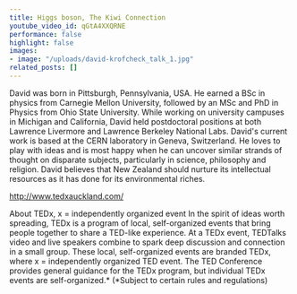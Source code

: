 ```yaml
---
title: Higgs boson, The Kiwi Connection
youtube_video_id: qGtA4XXQRNE
performance: false
highlight: false
images:
- image: "/uploads/david-krofcheck_talk_1.jpg"
related_posts: []
---
```


David was born in Pittsburgh, Pennsylvania, USA. He earned a BSc in physics from Carnegie Mellon University, followed by an MSc and PhD in Physics from Ohio State University. While working on university campuses in Michigan and California, David held postdoctoral positions at both Lawrence Livermore and Lawrence Berkeley National Labs. David's current work is based at the CERN laboratory in Geneva, Switzerland. He loves to play with ideas and is most happy when he can uncover similar strands of thought on disparate subjects, particularly in science, philosophy and religion. David believes that New Zealand should nurture its intellectual resources as it has done for its environmental riches.


http://www.tedxauckland.com/

About TEDx, x = independently organized event
In the spirit of ideas worth spreading, TEDx is a program of local, self-organized events that bring people together to share a TED-like experience. At a TEDx event, TEDTalks video and live speakers combine to spark deep discussion and connection in a small group. These local, self-organized events are branded TEDx, where x = independently organized TED event. The TED Conference provides general guidance for the TEDx program, but individual TEDx events are self-organized.* (*Subject to certain rules and regulations)
